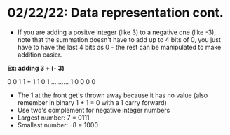 # 02/22/22: Data representation cont.

- If you are adding a positve integer (like 3) to a negative one (like -3), note that the summation doesn't have to add up to 4 bits of 0, you just have to have the last 4 bits as 0 - the rest can be manipulated to make addition easier.

**Ex: adding 3 + (- 3)**

  0 0 1 1
\+ 1 1 0 1
..........
1 0 0 0 0 

- The 1 at the front get's thrown away because it has no value (also remember in binary 1 + 1 = 0 with a 1 carry forward)
- Use two's complement for negative integer numbers 
- Largest number: 7 = 0111
- Smallest number: -8 = 1000